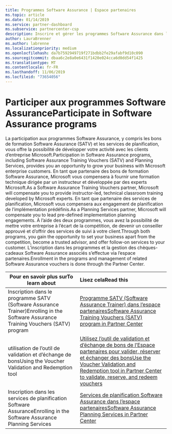 ```yaml
---
title: Programmes Software Assurance | Espace partenaires
ms.topic: article
ms.date: 01/14/2019
ms.service: partner-dashboard
ms.subservice: partnercenter-csp
description: Inscrire et gérer les programmes Software Assurance dans l’espace partenaires
author: LauraBrenner
ms.author: labrenne
ms.localizationpriority: medium
ms.openlocfilehash: da7b7592949719f271bdbb2fe29afabf9d10c090
ms.sourcegitcommit: dbaa6c2e8a0e6431f1420e024cca6d0dd54f1425
ms.translationtype: MT
ms.contentlocale: fr-FR
ms.lasthandoff: 11/06/2019
ms.locfileid: "73654056"
---
```

# <a name="participate-in-software-assurance-programs"></a><span data-ttu-id="7cfaa-103">Participer aux programmes Software Assurance</span><span class="sxs-lookup"><span data-stu-id="7cfaa-103">Participate in Software Assurance programs</span></span>

<span data-ttu-id="7cfaa-104">La participation aux programmes Software Assurance, y compris les bons de formation Software Assurance (SATV) et les services de planification, vous offre la possibilité de développer votre activité avec les clients d’entreprise Microsoft.</span><span class="sxs-lookup"><span data-stu-id="7cfaa-104">Participation in Software Assurance programs, including Software Assurance Training Vouchers (SATV) and Planning Services, provides you an opportunity to grow your business with Microsoft enterprise customers.</span></span> <span data-ttu-id="7cfaa-105">En tant que partenaire des bons de formation Software Assurance, Microsoft vous compensera à fournir une formation technique dirigée par un instructeur et développée par des experts Microsoft.</span><span class="sxs-lookup"><span data-stu-id="7cfaa-105">As a Software Assurance Training Vouchers partner, Microsoft will compensate you to provide instructor-led, technical classroom training developed by Microsoft experts.</span></span> <span data-ttu-id="7cfaa-106">En tant que partenaire des services de planification, Microsoft vous compensera aux engagement de planification de l’implémentation prédéfinis.</span><span class="sxs-lookup"><span data-stu-id="7cfaa-106">As a Planning Services partner, Microsoft will compensate you to lead pre-defined implementation planning engagements.</span></span> <span data-ttu-id="7cfaa-107">À l’aide des deux programmes, vous avez la possibilité de mettre votre entreprise à l’écart de la compétition, de devenir un conseiller approuvé et d’offrir des services de suivi à votre client.</span><span class="sxs-lookup"><span data-stu-id="7cfaa-107">Through both programs, you gain the opportunity to set your business apart from the competition, become a trusted advisor, and offer follow-on services to your customer.</span></span> <span data-ttu-id="7cfaa-108">L’inscription dans les programmes et la gestion des chèques-cadeaux Software Assurance associés s’effectue via l’espace partenaires.</span><span class="sxs-lookup"><span data-stu-id="7cfaa-108">Enrollment in the programs and management of related Software Assurance vouchers is done through the Partner Center.</span></span>

|<span data-ttu-id="7cfaa-109">**Pour en savoir plus sur**</span><span class="sxs-lookup"><span data-stu-id="7cfaa-109">**To learn about**</span></span>   |<span data-ttu-id="7cfaa-110">**Lisez cela**</span><span class="sxs-lookup"><span data-stu-id="7cfaa-110">**Read this**</span></span>   |
|--------------------------|:------------------|
|<span data-ttu-id="7cfaa-111">Inscription dans le programme SATV (Software Assurance Trainer)</span><span class="sxs-lookup"><span data-stu-id="7cfaa-111">Enrolling in the Software Assurance Training Vouchers (SATV) program</span></span>|[<span data-ttu-id="7cfaa-112">Programme SATV (Software Assurance Trainer) dans l’espace partenaires</span><span class="sxs-lookup"><span data-stu-id="7cfaa-112">Software Assurance Training Vouchers (SATV) program in Partner Center</span></span>](software-assurance-satv.md)|
|<span data-ttu-id="7cfaa-113">utilisation de l’outil de validation et d’échange de bons</span><span class="sxs-lookup"><span data-stu-id="7cfaa-113">Using the Voucher Validation and Redemption tool</span></span>|[<span data-ttu-id="7cfaa-114">Utilisez l’outil de validation et d’échange de bons de l’Espace partenaires pour valider, réserver et échanger des bons</span><span class="sxs-lookup"><span data-stu-id="7cfaa-114">Use the Voucher Validation and Redemption tool in Partner Center to validate, reserve, and redeem vouchers</span></span>](voucher-validation-tool.md)|
|<span data-ttu-id="7cfaa-115">Inscription dans les services de planification Software Assurance</span><span class="sxs-lookup"><span data-stu-id="7cfaa-115">Enrolling in the Software Assurance Planning Services</span></span>|[<span data-ttu-id="7cfaa-116">Services de planification Software Assurance dans l’espace partenaires</span><span class="sxs-lookup"><span data-stu-id="7cfaa-116">Software Assurance Planning Services in Partner Center</span></span>](software-assurance-dps.md) 


